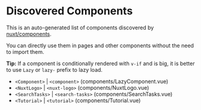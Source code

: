 # Discovered Components

This is an auto-generated list of components discovered by [nuxt/components](https://github.com/nuxt/components).

You can directly use them in pages and other components without the need to import them.

**Tip:** If a component is conditionally rendered with `v-if` and is big, it is better to use `Lazy` or `lazy-` prefix to lazy load.

- `<Component>` | `<component>` (components/LazyComponent.vue)
- `<NuxtLogo>` | `<nuxt-logo>` (components/NuxtLogo.vue)
- `<SearchTasks>` | `<search-tasks>` (components/SearchTasks.vue)
- `<Tutorial>` | `<tutorial>` (components/Tutorial.vue)
